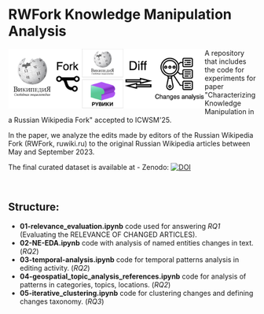 # RWFork Knowledge Manipulation Analysis

<img align="left" src="figures/resear_question_scketch.png" alt="scketch" style="width:400px;"/>

<!-- <img align="left" src="figures/rumap.png" alt="locations of changed articles" style="width:400px;"/>
<img align="left" src="figures/temporal_edits.png" alt="temporal patterns in data" style="width:400px;"/> -->

A repository that includes the code for experiments for paper "Characterizing Knowledge Manipulation in a Russian Wikipedia Fork" accepted to ICWSM'25. 

In the paper, we analyze the edits made by editors of the Russian Wikipedia Fork (RWFork, ruwiki.ru) to the original Russian Wikipedia articles between May and September 2023.

The final curated dataset is available at - Zenodo: [![DOI](https://zenodo.org/badge/DOI/10.5281/zenodo.15073728.svg)](https://doi.org/10.5281/zenodo.15073728)

<br clear="all" />

## Structure: 
- **01-relevance_evaluation.ipynb** code used for answering *RQ1* (Evaluating the RELEVANCE OF CHANGED ARTICLES).
- **02-NE-EDA.ipynb** code with analysis of named entities changes in text. (*RQ2*)
- **03-temporal-analysis.ipynb** code for temporal patterns analysis in editing activity. (*RQ2*)
- **04-geospatial_topic_analysis_references.ipynb** code for analysis of patterns in categories, topics, locations. (*RQ2*)
- **05-iterative_clustering.ipynb** code for clustering changes and defining changes taxonomy. (*RQ3*)
